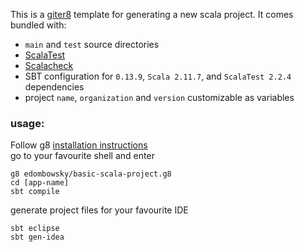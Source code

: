 This is a [giter8](https://github.com/n8han/giter8) template for generating a new scala project. It comes bundled with:

* `main` and `test` source directories
* [ScalaTest](http://www.scalatest.org/)
* [Scalacheck](http://www.scalacheck.org/)
* SBT configuration for `0.13.9`, `Scala 2.11.7`, and `ScalaTest 2.2.4` dependencies
* project `name`, `organization` and `version` customizable as variables

### usage:
Follow g8 [installation instructions](http://github.com/n8han/giter8/#installation)  
go to your favourite shell and enter  

    g8 edombowsky/basic-scala-project.g8
    cd [app-name]
    sbt compile

generate project files for your favourite IDE

    sbt eclipse
    sbt gen-idea    
